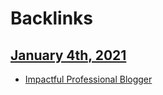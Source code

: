 
# Backlinks
## [January 4th, 2021](<January 4th, 2021.md>)
- [Impactful Professional Blogger](<Impactful Professional Blogger.md>)

